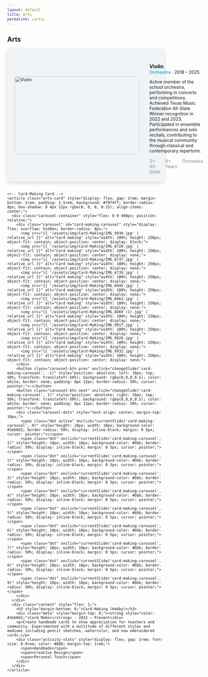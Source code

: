 ```yaml
---
layout: default
title: Arts
permalink: /arts/
---
```


<section class="section">
  <h2>Arts</h2>

  <div class="arts-cards-stack">
    <!-- Violin Card -->
    <article class="arts-card" style="display: flex; gap: 2rem; margin-bottom: 2rem; padding: 1.5rem; background: #f0f4f7; border-radius: 8px; box-shadow: 0 4px 12px rgba(0, 0, 0, 0.15); align-items: center;">
      <div class="image-container" style="flex: 0 0 400px; position: relative;">
        <img src="{{ '/assets/img/Violin/violin.webp' | relative_url }}" alt="Violin" style="width: 100%; height: 250px; object-fit: cover; border-radius: 8px;">
      </div>
      <div class="content" style="flex: 1;">
        <h3 style="margin-bottom: 0;">Violin</h3>
        <div class="meta" style="margin-top: 0;"><strong style="color: #3eb0d2;">Orchestra</strong> · 2018 – 2025</div>
        <p>Active member of the school orchestra, performing in concerts and competitions. Achieved Texas Music Federation All-State Winner recognition in 2022 and 2023. Participated in ensemble performances and solo recitals, contributing to the musical community through classical and contemporary repertoire.</p>
        <div class="activity-stats" style="display: flex; gap: 1rem; font-size: 0.9rem; color: #888; margin-top: 1rem;">
          <span>2× All-State</span>
          <span>6+ Years</span>
          <span>Orchestra</span>
        </div>
      </div>
    </article>

    <!-- Card-Making Card -->
    <article class="arts-card" style="display: flex; gap: 2rem; margin-bottom: 2rem; padding: 1.5rem; background: #f0f4f7; border-radius: 8px; box-shadow: 0 4px 12px rgba(0, 0, 0, 0.15); align-items: center;">
      <div class="carousel-container" style="flex: 0 0 400px; position: relative;">
        <div class="carousel" id="card-making-carousel" style="display: flex; overflow: hidden; border-radius: 8px;">
          <img src="{{ '/assets/img/Card-Making/IMG_9930.jpg' | relative_url }}" alt="Card making" style="width: 100%; height: 250px; object-fit: contain; object-position: center; display: block;">
          <img src="{{ '/assets/img/Card-Making/IMG_6729.jpg' | relative_url }}" alt="Card making" style="width: 100%; height: 250px; object-fit: contain; object-position: center; display: none;">
          <img src="{{ '/assets/img/Card-Making/IMG_6737.jpg' | relative_url }}" alt="Card making" style="width: 100%; height: 250px; object-fit: contain; object-position: center; display: none;">
          <img src="{{ '/assets/img/Card-Making/IMG_6739.jpg' | relative_url }}" alt="Card making" style="width: 100%; height: 250px; object-fit: contain; object-position: center; display: none;">
          <img src="{{ '/assets/img/Card-Making/IMG_6945.jpg' | relative_url }}" alt="Card making" style="width: 100%; height: 250px; object-fit: contain; object-position: center; display: none;">
          <img src="{{ '/assets/img/Card-Making/IMG_8463.jpg' | relative_url }}" alt="Card making" style="width: 100%; height: 250px; object-fit: contain; object-position: center; display: none;">
          <img src="{{ '/assets/img/Card-Making/IMG_8469 (1).jpg' | relative_url }}" alt="Card making" style="width: 100%; height: 250px; object-fit: contain; object-position: center; display: none;">
          <img src="{{ '/assets/img/Card-Making/IMG_9917.jpg' | relative_url }}" alt="Card making" style="width: 100%; height: 250px; object-fit: contain; object-position: center; display: none;">
          <img src="{{ '/assets/img/Card-Making/IMG_9926.jpg' | relative_url }}" alt="Card making" style="width: 100%; height: 250px; object-fit: contain; object-position: center; display: none;">
          <img src="{{ '/assets/img/Card-Making/IMG_9932.jpg' | relative_url }}" alt="Card making" style="width: 100%; height: 250px; object-fit: contain; object-position: center; display: none;">
        </div>
        <button class="carousel-btn prev" onclick="changeSlide('card-making-carousel', -1)" style="position: absolute; left: 10px; top: 50%; transform: translateY(-50%); background: rgba(0,0,0,0.5); color: white; border: none; padding: 8px 12px; border-radius: 50%; cursor: pointer;">‹</button>
        <button class="carousel-btn next" onclick="changeSlide('card-making-carousel', 1)" style="position: absolute; right: 10px; top: 50%; transform: translateY(-50%); background: rgba(0,0,0,0.5); color: white; border: none; padding: 8px 12px; border-radius: 50%; cursor: pointer;">›</button>
        <div class="carousel-dots" style="text-align: center; margin-top: 10px;">
          <span class="dot active" onclick="currentSlide('card-making-carousel', 0)" style="height: 10px; width: 10px; background-color: #3eb0d2; border-radius: 50%; display: inline-block; margin: 0 5px; cursor: pointer;"></span>
          <span class="dot" onclick="currentSlide('card-making-carousel', 1)" style="height: 10px; width: 10px; background-color: #bbb; border-radius: 50%; display: inline-block; margin: 0 5px; cursor: pointer;"></span>
          <span class="dot" onclick="currentSlide('card-making-carousel', 2)" style="height: 10px; width: 10px; background-color: #bbb; border-radius: 50%; display: inline-block; margin: 0 5px; cursor: pointer;"></span>
          <span class="dot" onclick="currentSlide('card-making-carousel', 3)" style="height: 10px; width: 10px; background-color: #bbb; border-radius: 50%; display: inline-block; margin: 0 5px; cursor: pointer;"></span>
          <span class="dot" onclick="currentSlide('card-making-carousel', 4)" style="height: 10px; width: 10px; background-color: #bbb; border-radius: 50%; display: inline-block; margin: 0 5px; cursor: pointer;"></span>
          <span class="dot" onclick="currentSlide('card-making-carousel', 5)" style="height: 10px; width: 10px; background-color: #bbb; border-radius: 50%; display: inline-block; margin: 0 5px; cursor: pointer;"></span>
          <span class="dot" onclick="currentSlide('card-making-carousel', 6)" style="height: 10px; width: 10px; background-color: #bbb; border-radius: 50%; display: inline-block; margin: 0 5px; cursor: pointer;"></span>
          <span class="dot" onclick="currentSlide('card-making-carousel', 7)" style="height: 10px; width: 10px; background-color: #bbb; border-radius: 50%; display: inline-block; margin: 0 5px; cursor: pointer;"></span>
          <span class="dot" onclick="currentSlide('card-making-carousel', 8)" style="height: 10px; width: 10px; background-color: #bbb; border-radius: 50%; display: inline-block; margin: 0 5px; cursor: pointer;"></span>
          <span class="dot" onclick="currentSlide('card-making-carousel', 9)" style="height: 10px; width: 10px; background-color: #bbb; border-radius: 50%; display: inline-block; margin: 0 5px; cursor: pointer;"></span>
        </div>
      </div>
      <div class="content" style="flex: 1;">
        <h3 style="margin-bottom: 0;">Card-Making (Hobby)</h3>
        <div class="meta" style="margin-top: 0;"><strong style="color: #3eb0d2;">Card Maker</strong> · 2022 – Present</div>
        <p>Create handmade cards to show appreciation for teachers and community. Experimented with a multitude of different styles and mediums including pencil sketches, watercolor, and now embroidered cards.</p>
        <div class="activity-stats" style="display: flex; gap: 1rem; font-size: 0.9rem; color: #888; margin-top: 1rem;">
          <span>Handmade</span>
          <span>Creative Design</span>
          <span>Personal Touch</span>
        </div>
      </div>
    </article>
  </div>
</section>

<script src="{{ '/assets/js/carousel.js' | relative_url }}"></script>